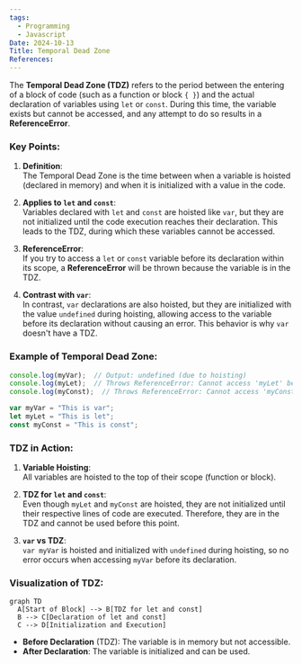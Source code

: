 ```yaml
---
tags:
  - Programming
  - Javascript
Date: 2024-10-13
Title: Temporal Dead Zone
References:
---
```

The **Temporal Dead Zone (TDZ)** refers to the period between the entering of a block of code (such as a function or block `{ }`) and the actual declaration of variables using `let` or `const`. During this time, the variable exists but cannot be accessed, and any attempt to do so results in a **ReferenceError**.

### Key Points:
1. **Definition**:  
   The Temporal Dead Zone is the time between when a variable is hoisted (declared in memory) and when it is initialized with a value in the code.

2. **Applies to `let` and `const`**:  
   Variables declared with `let` and `const` are hoisted like `var`, but they are not initialized until the code execution reaches their declaration. This leads to the TDZ, during which these variables cannot be accessed.

3. **ReferenceError**:  
   If you try to access a `let` or `const` variable before its declaration within its scope, a **ReferenceError** will be thrown because the variable is in the TDZ.

4. **Contrast with `var`**:  
   In contrast, `var` declarations are also hoisted, but they are initialized with the value `undefined` during hoisting, allowing access to the variable before its declaration without causing an error. This behavior is why `var` doesn't have a TDZ.

### Example of Temporal Dead Zone:

```javascript
console.log(myVar);  // Output: undefined (due to hoisting)
console.log(myLet);  // Throws ReferenceError: Cannot access 'myLet' before initialization
console.log(myConst);  // Throws ReferenceError: Cannot access 'myConst' before initialization

var myVar = "This is var";
let myLet = "This is let";
const myConst = "This is const";
```

### TDZ in Action:
1. **Variable Hoisting**:  
   All variables are hoisted to the top of their scope (function or block).
   
2. **TDZ for `let` and `const`**:  
   Even though `myLet` and `myConst` are hoisted, they are not initialized until their respective lines of code are executed. Therefore, they are in the TDZ and cannot be used before this point.

3. **`var` vs TDZ**:  
   `var myVar` is hoisted and initialized with `undefined` during hoisting, so no error occurs when accessing `myVar` before its declaration.

### Visualization of TDZ:

```mermaid
graph TD
  A[Start of Block] --> B[TDZ for let and const]
  B --> C[Declaration of let and const]
  C --> D[Initialization and Execution]
```

- **Before Declaration** (TDZ): The variable is in memory but not accessible.
- **After Declaration**: The variable is initialized and can be used.